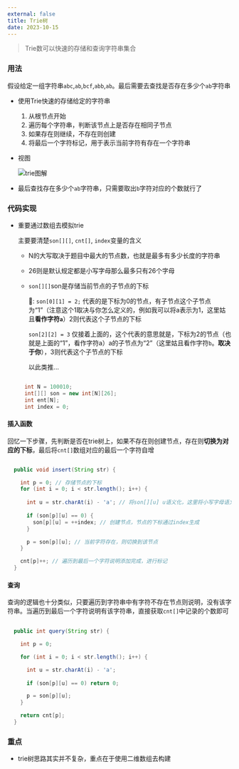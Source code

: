 ```yaml
---
external: false
title: Trie树
date: 2023-10-15
---
```


> Trie数可以快速的存储和查询字符串集合

### 用法

假设给定一组字符串`abc`,`ab`,`bcf`,`abb`,`ab`。最后需要去查找是否存在多少个`ab`字符串

- 使用Trie快速的存储给定的字符串

  1. 从根节点开始
  2. 遍历每个字符串，判断该节点上是否存在相同子节点
  3. 如果存在则继续，不存在则创建
  4. 将最后一个字符标记，用于表示当前字符有存在一个字符串

- 视图
  
  ![trie图解](/assets/trie/trie图解.png)

- 最后查找存在多少个`ab`字符串，只需要取出`b`字符对应的个数就行了

### 代码实现

- 重要通过数组去模拟trie
 
  主要要清楚`son[][]`, `cnt[]`, `index`变量的含义

  - N的大写取决于题目中最大的节点数，也就是最多有多少长度的字符串

  - 26则是默认规定都是小写字母那么最多只有26个字母

  - `son[][]`son是存储当前节点的子节点的下标
    
      🌰: `son[0][1] = 2;` 代表的是下标为0的节点，有子节点这个子节点为“1”（注意这个1取决与你怎么定义的，例如我可以将a表示为1，这里姑且**看作字符`a`**）2则代表这个子节点的下标

      `son[2][2] = 3` 仅接着上面的，这个代表的意思就是，下标为2的节点（也就是上面的“1”，看作字符a）a的子节点为“2”（这里姑且看作字符`b`。**取决于你**），3则代表这个子节点的下标

      以此类推...

  ```java

    int N = 100010;
    int[][] son = new int[N][26];
    int ent[N];
    int index = 0;

  ```

#### 插入函数

回忆一下步骤，先判断是否在trie树上，如果不存在则创建节点，存在则**切换为对应的下标**，最后将`cnt[]`数组对应的最后一个字符自增

```java

  public void insert(String str) {

    int p = 0; // 存储节点的下标
    for (int i = 0; i < str.length(); i++) {
      
      int u = str.charAt(i) - 'a'; // 将son[][u] u语义化，这里将小写字母语义化为int
      
      if (son[p][u] == 0) {
        son[p][u] = ++index; // 创建节点，节点的下标通过index生成
      }

      p = son[p][u]; // 当前字符存在，则切换到该节点
    }

    cnt[p]++; // 遍历到最后一个字符说明添加完成，进行标记
  }

```

#### 查询

查询的逻辑也十分类似，只要遍历到字符串中有字符不存在节点则说明，没有该字符串。当遍历到最后一个字符说明有该字符串，直接获取`cnt[]`中记录的个数即可

```java
  
  public int query(String str) {

    int p = 0;

    for (int i = 0; i < str.length(); i++) {

      int u = str.charAt(i) - 'a';
      
      if (son[p][u] == 0) return 0;

      p = son[p][u];
    }

    return cnt[p];
  }

```

### 重点

- trie树思路其实并不复杂，重点在于使用二维数组去构建
